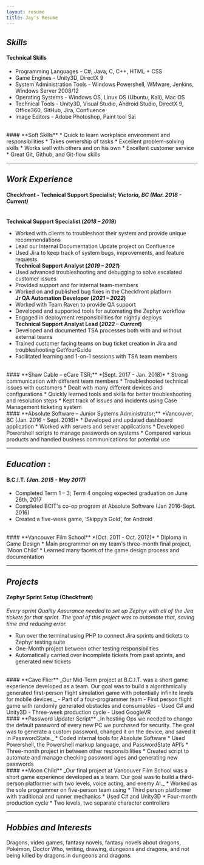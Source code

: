 ```yaml
---
layout: resume
title: Jay's Resume
---
```


## ***Skills***

#### **Technical Skills**

*	Programming Languages - C#, Java, C, C++, HTML + CSS
*	Game Engines - Unity3D, DirectX 9
*   System Administration Tools - Windows Powershell, WMware, Jenkins, Windows Server 2008/12 
*   Operating Systems - Windows OS, Linux OS (Ubuntu, Kali), Mac OS
*	Technical Tools - Unity3D, Visual Studio, Android Studio, DirectX 9, Office360, GitHub, Jira, Confluence
*	Image Editors - Adobe Photoshop, Paint tool Sai 

<br/>
#### **Soft Skills**
*	Quick to learn workplace environment and responsibilities
*	Takes ownership of tasks
*	Excellent problem-solving skills
*	Works well with others and on his own
*	Excellent customer service
*	Great Git, Github, and Git-flow skills

*****

## ***Work Experience***

#### **Checkfront - Technical Support Specialist;** *Victoria, BC (Mar. 2018 - Current)*
<br/>**Technical Support Specialist (_2018 – 2019_)** 
-	Worked with clients to troubleshoot their system and provide unique recommendations 
-	Lead our Internal Documentation Update project on Confluence 
-	Used Jira to keep track of system bugs, improvements, and feature requests 
<br/>**Technical Support Analyst (_2019 – 2021_)** 
-	Used advanced troubleshooting and debugging to solve escalated customer issues 
-	Provided support and for internal team-members 
-	Worked on and published bug fixes in the Checkfront platform 
<br/>**Jr QA Automation Developer (_2021 – 2022_)** 
-	Worked with Team Raven to provide QA support 
-	Developed and supported tools for automating the Zephyr workflow 
-	Engaged in deployment responsibilities for nightly deploys 
<br/>**Technical Support Analyst Lead (_2022 – Current_)** 
-	Developed and documented TSA processes both with and without external teams 
-	Trained customer facing teams on bug ticket creation in Jira and troubleshooting GetYourGuide 
-	Facilitated learning and 1-on-1 sessions with TSA team members 


<br/>
#### **Shaw Cable – eCare TSR;** *(Sept. 2017 - Jan. 2018)*
* Strong communication with different team members
* Troubleshooted technical issues with customers
* Dealt with many different devices and configurations
* Quickly learned tools and skills for better troubleshooting and resolution steps
* Kept track of issues and incidents using Case Management ticketing system

<br/>
#### **Absolute Software – Junior Systems Administrator;** *Vancouver, BC (Jan. 2016 - Sept. 2016)*
*	Developed and updated dashboard application
*	Worked with servers and server applications
*	Developed Powershell scripts to manage passwords on systems
*	Compared various products and handled business communications for potential use

*****

## ***Education*** :
#### **B.C.I.T.** *(Jan. 2015 - May 2017)*
*	Completed Term 1 – 3; Term 4 ongoing expected graduation on June 26th, 2017
*	Completed BCIT's co-op program at Absolute Software (Jan 2016-Sept. 2016)
*	Created a five-week game, ‘Skippy’s Gold’, for Android

<br/>
#### **Vancouver Film School** *(Oct. 2011 - Oct. 2012)*
*	Diploma in Game Design
*	Main programmer on my team's three-month final project, 'Moon Child'
*	Learned many facets of the game design process and documentation

*****

## ***Projects***

#### Zephyr Sprint Setup (Checkfront)
_Every sprint Quality Assurance needed to set up Zephyr with all of the Jira tickets for that sprint. The goal of this project was to automate that, saving time and reducing error._
-	Run over the terminal using PHP to connect Jira sprints and tickets to Zephyr testing suite 
-	One-Month project between other testing responsibilities 
-	Automatically carried over incomplete tickets from past sprints, and generated new tickets 

<br/>
#### **Cave Flier**
_Our Mid-Term project at B.C.I.T. was a short game experience developed as a team. Our goal was to build a algorithmically generated first-person flight simulation game with potentially infinite levels for mobile devices._
-	Part of a four-programmer team
-	First person flight game with randomly generated obstacles and consumables
-	Used C# and Unity3D
-	Three-week production cycle
-	Used GoogleVR

<br/>
#### **Password Updater Script**
_In hosting Ops we needed to change the default password of every new PC we purchased for security. The goal was to generate a custom password, changed it on the device, and saved it in PasswordState._
*	Coded internal tools for Absolute Software
*	Used Powershell, the Powershell markup language, and PasswordState API’s
*	Three-month project in between other responsibilities
*	Created script to automate and manage checking password ages and generating new passwords

<br/>
#### **Moon Child**
_Our final project at Vancouver Film School was a short game experience developed as a team. Our goal was to build a third-person platformer with two levels, voice acting, and enemy AI._
*	Worked as the sole programmer on five-person team using 
*	Third person platformer with traditional and runner mechanics
*	Used C# and Unity3D
*	Four-month production cycle
*	Two levels, two separate character controllers
		 
*****

## ***Hobbies and Interests***

Dragons, video games, fantasy novels, fantasy novels about dragons, Pokémon, Doctor Who, writing, drawing, dungeons and dragons, and not being killed by dragons in dungeons and dragons.

